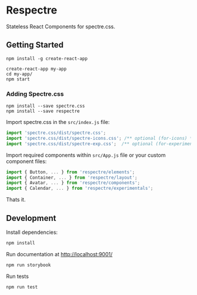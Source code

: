 # Respectre

Stateless React Components for spectre.css.

## Getting Started

```
npm install -g create-react-app

create-react-app my-app
cd my-app/
npm start
```

### Adding Spectre.css

```
npm install --save spectre.css
npm install --save respectre
```

Import spectre.css in the ```src/index.js``` file:

```js
import 'spectre.css/dist/spectre.css';
import 'spectre.css/dist/spectre-icons.css'; /** optional (for-icons) **/
import 'spectre.css/dist/spectre-exp.css';  /** optional (for-experimentals) **/
```

Import required components within ```src/App.js``` file or your custom component files:

```js
import { Button, ... } from 'respectre/elements';
import { Container, ... } from 'respectre/layout';
import { Avatar, ... } from 'respectre/components';
import { Calendar, ... } from 'respectre/experimentals';
```

Thats it.

## Development

Install dependencies:

```sh
npm install
```

Run documentation at [http://localhost:9001/](http://localhost:9001/)

```sh
npm run storybook
```

Run tests

```sh
npm run test
```
